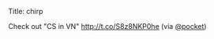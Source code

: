 Title: chirp

Check out "CS in VN" <a href="http://t.co/S8z8NKP0he">http://t.co/S8z8NKP0he</a> (via <a href="http://twitter.com/pocket">@pocket</a>)
